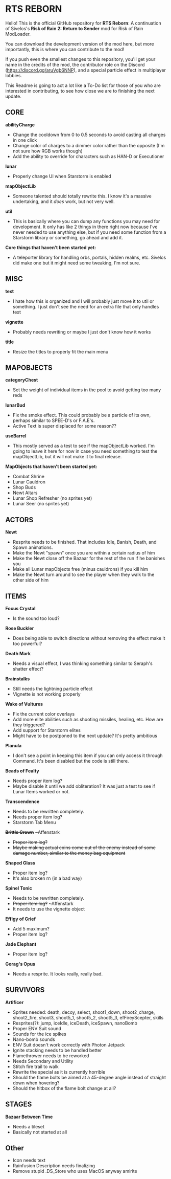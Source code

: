 ﻿# RTS REBORN

Hello! This is the official GitHub repository for **RTS Reborn**: A continuation of Sivelos's **Risk of Rain 2: Return to Sender** mod for Risk of Rain ModLoader.

You can download the development version of the mod here, but more importantly, this is where you can contribute to the mod!

If you push even the smallest changes to this repository, you'll get your name in the credits of the mod, the contributor role on the Discord (https://discord.gg/aruVgb6NNP), and a special particle effect in multiplayer lobbies.

This Readme is going to act a lot like a To-Do list for those of you who are interested in contributing, to see how close we are to finishing the next update.

## CORE

**abilityCharge**
* Change the cooldown from 0 to 0.5 seconds to avoid casting all charges in one click
* Change color of charges to a dimmer color rather than the opposite (I'm not sure how RGB works though)
* Add the ability to override for characters such as HAN-D or Executioner

**lunar**
* Properly change UI when Starstorm is enabled

**mapObjectLib**
* Someone talented should totally rewrite this. I know it's a massive undertaking, and it *does* work, but not very well.

**util**
* This is basically where you can dump any functions you may need for development. It only has like 2 things in there right now because I've never needed to use anything else, but if you need some function from a Starstorm library or something, go ahead and add it.

**Core things that haven't been started yet:**
* A teleporter library for handling orbs, portals, hidden realms, etc. Sivelos did make one but it might need some tweaking, I'm not sure.

## MISC

**text**
* I hate how this is organized and I will  probably just move it to util or something. I just don't see the need for an extra file that only handles text

**vignette**
* Probably needs rewriting or maybe I just don't know how it works

**title**
* Resize the titles to properly fit the main menu

## MAPOBJECTS

**categoryChest**
* Set the weight of individual items in the pool to avoid getting too many reds

**lunarBud**
* Fix the smoke effect. This could probably be a particle of its own, perhaps similar to SPEE-D's or F.A.E's.
* Active Text is super displaced for some reason??

**useBarrel**
* This mostly served as a test to see if the mapObjectLib worked. I'm going to leave it here for now in case you need something to test the mapObjectLib, but it will not make it to final release.

**MapObjects that haven't been started yet:**
* Combat Shrine
* Lunar Cauldron
* Shop Buds
* Newt Altars
* Lunar Shop Refresher (no sprites yet)
* Lunar Seer (no sprites yet)

## ACTORS

**Newt**
* Resprite needs to be finished. That includes Idle, Banish, Death, and Spawn animations.
* Make the Newt "spawn" once you are within a certain radius of him
* Make the Newt close off the Bazaar for the rest of the run if he banishes you
* Make all Lunar mapObjects free (minus cauldrons) if you kill him
* Make the Newt turn around to see the player when they walk to the other side of him

## ITEMS

**Focus Crystal**
* Is the sound too loud?

**Rose Buckler**
* Does being able to switch directions without removing the effect make it too powerful?

**Death Mark**
* Needs a visual effect, I was thinking something similar to Seraph's shatter effect?

**Brainstalks**
* Still needs the lightning particle effect
* Vignette is not working properly

**Wake of Vultures**
* Fix the current color overlays
* Add more elite abilities such as shooting missiles, healing, etc. How are they triggered?
* Add support for Starstorm elites
* Might have to be postponed to the next update? It's pretty ambitious

**Planula**
* I don't see a point in keeping this item if you can only access it through Command. It's been disabled but the code is still there.

**Beads of Fealty**
* Needs proper item log?
* Maybe disable it until we add obliteration? It was just a test to see if Lunar Items worked or not.

**Transcendence**
* Needs to be rewritten completely.
* Needs proper item log?
* Starstorm Tab Menu

~~**Brittle Crown**~~ \~Affenstark
* ~~Proper item log?~~
* ~~Maybe making actual coins come out of the enemy instead of some damage number, similar to the money bag equipment~~

**Shaped Glass**
* Proper item log?
* It's also broken rn (in a bad way)

**Spinel Tonic**
* Needs to be rewritten completely.
* ~~Proper item log?~~ \~Affenstark
* It needs to use the vignette object

**Effigy of Grief**
* Add 5 maximum?
* Proper item log?

**Jade Elephant**
* Proper item log?

**Gorag's Opus**
* Needs a resprite. It looks really, really bad.

## SURVIVORS

**Artificer**
* Sprites needed: death, decoy, select, shoot1_down, shoot2_charge, shoot2_fire, shoot3, shoot5_1, shoot5_2, shoot5_3, efFireyScepter, skills
* Resprites(?): jump, iceIdle, iceDeath, iceSpawn, nanoBomb
* Proper ENV Suit sound
* Sounds for the ice spikes
* Nano-bomb sounds
* ENV Suit doesn't work correctly with Photon Jetpack
* Ignite stacking needs to be handled better
* Flamethrower needs to be reworked
* Needs Secondary and Utility
* Stitch fire trail to walk
* Rewrite the special as it is currently horrible
* Should the flame bolts be aimed at a 45-degree angle instead of straight down when hovering?
* Should the hitbox of the flame bolt change at all?

## STAGES

**Bazaar Between Time**
* Needs a tileset
* Basically not started at all

## Other

* Icon needs text
* Rainfusion Description needs finalizing
* Remove stupid .DS_Store who uses MacOS anyway amirite
